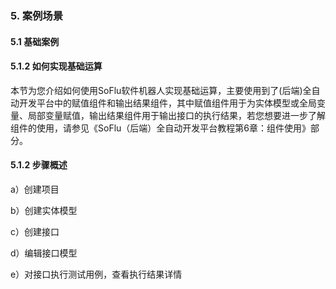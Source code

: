 ### 5. 案例场景

#### 5.1 基础案例

#### 5.1.2 如何实现基础运算

本节为您介绍如何使用SoFlu软件机器人实现基础运算，主要使用到了(后端)全自动开发平台中的赋值组件和输出结果组件，其中赋值组件用于为实体模型或全局变量、局部变量赋值，输出结果组件用于输出接口的执行结果，若您想要进一步了解组件的使用，请参见《SoFlu（后端）全自动开发平台教程第6章：组件使用》部分。

#### 5.1.2 步骤概述

a）创建项目

b）创建实体模型

c）创建接口

d）编辑接口模型

e）对接口执行测试用例，查看执行结果详情
